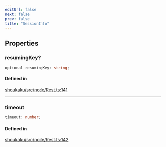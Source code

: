 ```yaml
---
editUrl: false
next: false
prev: false
title: "SessionInfo"
---
```


## Properties

<a id="resumingkey" name="resumingkey"></a>

### resumingKey?

```ts
optional resumingKey: string;
```

#### Defined in

[shoukaku/src/node/Rest.ts:141](https://github.com/shipgirlproject/shoukaku/blob/9d5588e950f8b8cbe3cdd5386a275943ff6fdba1/src/node/Rest.ts#L141)

***

<a id="timeout" name="timeout"></a>

### timeout

```ts
timeout: number;
```

#### Defined in

[shoukaku/src/node/Rest.ts:142](https://github.com/shipgirlproject/shoukaku/blob/9d5588e950f8b8cbe3cdd5386a275943ff6fdba1/src/node/Rest.ts#L142)
